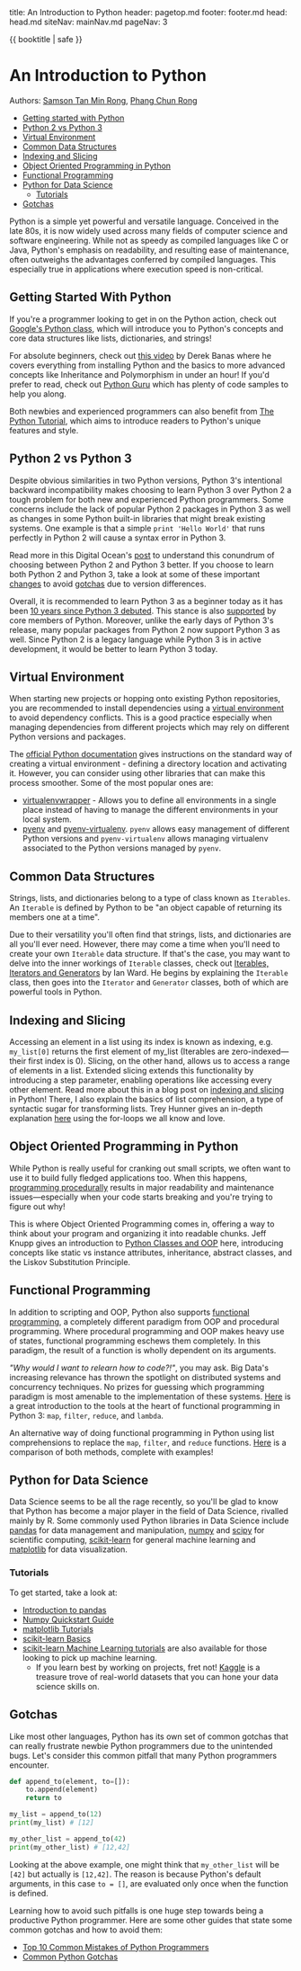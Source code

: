 <frontmatter>
  title: An Introduction to Python
  header: pagetop.md
  footer: footer.md
  head: head.md
  siteNav: mainNav.md
  pageNav: 3
</frontmatter>

<div class="website-content">

{{ booktitle | safe }}

# An Introduction to Python

Authors: [Samson Tan Min Rong](https://www.linkedin.com/in/samsontmr/), [Phang Chun Rong](https://www.github.com/Crphang)

<box id="article-toc">

* [Getting started with Python‎](#getting-started-with-python)
* [Python 2 vs Python 3‎](#python-2-vs-python-3)
* [Virtual Environment‎](#virtual-environment)
* [Common Data Structures‎](#common-data-structures)
* [Indexing and Slicing‎](#indexing-and-slicing)
* [Object Oriented Programming in Python‎](#object-oriented-programming-in-python)
* [Functional Programming‎](#functional-programming)
* [Python for Data Science‎](#python-for-data-science)
  * [Tutorials‎](#tutorials)
* [Gotchas‎](#gotchas)
</box>

Python is a simple yet powerful and versatile language. Conceived in the late 80s, it is now widely used across many fields of computer science and software engineering. While not as speedy as compiled languages like C or Java, Python's emphasis on readability, and resulting ease of maintenance, often outweighs the advantages conferred by compiled languages. This especially true in applications where execution speed is non-critical.

## Getting Started With Python

If you're a programmer looking to get in on the Python action, check out [Google's Python class](https://developers.google.com/edu/python/), which will introduce you to Python's concepts and core data structures like lists, dictionaries, and strings!

For absolute beginners, check out [this video](https://www.youtube.com/watch?v=N4mEzFDjqtA) by Derek Banas where he covers everything from installing Python and the basics to more advanced concepts like Inheritance and Polymorphism in under an hour! If you'd prefer to read, check out [Python Guru](https://thepythonguru.com/) which has plenty of code samples to help you along.

Both newbies and experienced programmers can also benefit from [The Python Tutorial](https://docs.python.org/3/tutorial/index.html), which aims to introduce readers to Python's unique features and style.

## Python 2 vs Python 3

Despite obvious similarities in two Python versions, Python 3's intentional backward incompatibility makes choosing to learn Python 3 over Python 2 a tough problem for both new and experienced Python programmers. Some concerns include the lack of popular Python 2 packages in Python 3 as well as changes in some Python built-in libraries that might break existing systems. One example is that a simple `print 'Hello World'` that runs perfectly in Python 2 will cause a syntax error in Python 3.

Read more in this Digital Ocean's [post](https://www.digitalocean.com/community/tutorials/python-2-vs-python-3-practical-considerations-2) to understand this conundrum of choosing between Python 2 and Python 3 better. If you choose to learn both Python 2 and Python 3, take a look at some of these important [changes](https://www.geeksforgeeks.org/important-differences-between-python-2-x-and-python-3-x-with-examples/) to avoid [gotchas](#gotchas) due to version differences.

Overall, it is recommended to learn Python 3 as a beginner today as it has been [10 years since Python 3 debuted](https://www.python.org/download/releases/3.0/). This stance is also [supported](http://python-notes.curiousefficiency.org/en/latest/python3/questions_and_answers.html#why-is-python-3-considered-a-better-language-to-teach-beginning-programmers) by core members of Python. Moreover, unlike the early days of Python 3's release, many popular packages from Python 2 now support Python 3 as well. Since Python 2 is a legacy language while Python 3 is in active development, it would be better to learn Python 3 today.

## Virtual Environment

When starting new projects or hopping onto existing Python repositories, you are recommended to install dependencies using a [virtual environment](https://docs.python.org/3/tutorial/venv.html) to avoid dependency conflicts. This is a good practice especially when managing dependencies from different projects which may rely on different Python versions and packages.

The [official Python documentation](https://docs.python.org/3/tutorial/venv.html) gives instructions on the standard way of creating a virtual environment - defining a directory location and activating it. However, you can consider using other libraries that can make this process smoother. Some of the most popular ones are:

* [virtualenvwrapper](https://virtualenvwrapper.readthedocs.io/en/latest/install.html) - Allows you to define all environments in a single place instead of having to manage the different environments in your local system.
* [pyenv](https://github.com/pyenv/pyenv) and [pyenv-virtualenv](https://github.com/pyenv/pyenv-virtualenv). `pyenv` allows easy management of different Python versions and `pyenv-virtualenv` allows managing virtualenv associated to the Python versions managed by `pyenv`.

## Common Data Structures

Strings, lists, and dictionaries belong to a type of class known as `Iterables`. An `Iterable` is defined by Python to be "an object capable of returning its members one at a time".

Due to their versatility you'll often find that strings, lists, and dictionaries are all you'll ever need. However, there may come a time when you'll need to create your own `Iterable` data structure. If that's the case, you may want to delve into the inner workings of `Iterable` classes, check out [Iterables, Iterators and Generators](http://excess.org/article/2013/02/itergen1/) by Ian Ward. He begins by explaining the `Iterable` class, then goes into the `Iterator` and `Generator` classes, both of which are powerful tools in Python.

## Indexing and Slicing

Accessing an element in a list using its index is known as indexing, e.g. `my_list[0]` returns the first element of my_list (Iterables are zero-indexed—their first index is 0). Slicing, on the other hand, allows us to access a range of elements in a list. Extended slicing extends this functionality by introducing a step parameter, enabling operations like accessing every other element. Read more about this in a blog post on [indexing and slicing](https://samsontmr.github.io/Slicing-and-Dicing/) in Python! There, I also explain the basics of list comprehension, a type of syntactic sugar for transforming lists. Trey Hunner gives an in-depth explanation [here](https://treyhunner.com/2015/12/python-list-comprehensions-now-in-color/) using the for-loops we all know and love.

## Object Oriented Programming in Python

While Python is really useful for cranking out small scripts, we often want to use it to build fully fledged applications too. When this happens, [programming procedurally](https://en.wikipedia.org/wiki/Procedural_programming) results in major readability and maintenance issues—especially when your code starts breaking and you're trying to figure out why!

This is where Object Oriented Programming comes in, offering a way to think about your program and organizing it into readable chunks. Jeff Knupp gives an introduction to [Python Classes and OOP](https://jeffknupp.com/blog/2014/06/18/improve-your-python-python-classes-and-object-oriented-programming/) here, introducing concepts like static vs instance attributes, inheritance, abstract classes, and the Liskov Substitution Principle.

## Functional Programming

In addition to scripting and OOP, Python also supports [functional programming](https://medium.com/@cscalfani/so-you-want-to-be-a-functional-programmer-part-1-1f15e387e536#.70kgem2gc), a completely different paradigm from OOP and procedural programming. Where procedural programming and OOP makes heavy use of states, functional programming eschews them completely. In this paradigm, the result of a function is wholly dependent on its arguments.

*"Why would I want to relearn how to code?!"*, you may ask. Big Data's increasing relevance has thrown the spotlight on distributed systems and concurrency techniques. No prizes for guessing which programming paradigm is most amenable to the implementation of these systems. [Here](https://www.python-course.eu/python3_lambda.php) is a great introduction to the tools at the heart of functional programming in Python 3: `map`, `filter`, `reduce`, and `lambda`.

An alternative way of doing functional programming in Python using list comprehensions to replace the `map`, `filter`, and `reduce` functions. [Here](http://www.u.arizona.edu/~erdmann/mse350/topics/list_comprehensions.html) is a comparison of both methods, complete with examples!

## Python for Data Science

Data Science seems to be all the rage recently, so you'll be glad to know that Python has become a major player in the field of Data Science, rivalled mainly by R. Some commonly used Python libraries in Data Science include [pandas](https://pandas.pydata.org/) for data management and manipulation, [numpy](https://www.numpy.org/) and [scipy](https://www.scipy.org/) for scientific computing, [scikit-learn](https://scikit-learn.org/) for general machine learning and [matplotlib](https://matplotlib.org/) for data visualization.

### Tutorials

To get started, take a look at:
*   [Introduction to pandas](https://samsontmr.github.io/Sentimental-Pandas/)
*   [Numpy Quickstart Guide](https://docs.scipy.org/doc/numpy-dev/user/quickstart.html)
*   [matplotlib Tutorials](https://matplotlib.org/users/tutorials.html#introductory)
*   [scikit-learn Basics](https://scikit-learn.org/stable/tutorial/basic/tutorial.html)
*   [scikit-learn Machine Learning tutorials](https://scikit-learn.org/stable/tutorial/index.html) are also available for those looking to pick up machine learning.
    *   If you learn best by working on projects, fret not! [Kaggle](https://kaggle.com) is a treasure trove of real-world datasets that you can hone your data science skills on.

## Gotchas

Like most other languages, Python has its own set of common gotchas that can really frustrate newbie Python programmers due to the unintended bugs. Let's consider this common pitfall that many Python programmers encounter.

```Python
def append_to(element, to=[]):
    to.append(element)
    return to

my_list = append_to(12)
print(my_list) # [12]

my_other_list = append_to(42)
print(my_other_list) # [12,42]
```

Looking at the above example, one might think that `my_other_list` will be `[42]` but actually is `[12,42]`. The reason is because Python's default arguments, in this case `to = []`, are evaluated only once when the function is defined.

Learning how to avoid such pitfalls is one huge step towards being a productive Python programmer. Here are some other guides that state some common gotchas and how to avoid them:

* [Top 10 Common Mistakes of Python Programmers](https://www.toptal.com/python/top-10-mistakes-that-python-programmers-make)
* [Common Python Gotchas](https://sopython.com/wiki/Common_Gotchas_In_Python)
</div>
